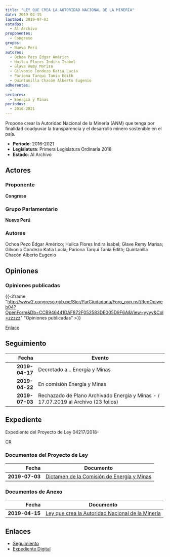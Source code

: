 ```yaml
---
title: "LEY QUE CREA LA AUTORIDAD NACIONAL DE LA MINERÍA"
date: 2019-04-15
lastmod: 2019-07-03
estados: 
  - Al Archivo
proponentes: 
  - Congreso
grupos: 
  - Nuevo Perú
autores: 
  - Ochoa Pezo Édgar Américo
  - Huilca Flores Indira Isabel
  - Glave Remy Marisa
  - Gilvonio Condezo Katia Lucía
  - Pariona Tarqui Tania Edith
  - Quintanilla Chacón Alberto Eugenio
adherentes: 
  - 
sectores: 
  - Energía y Minas
periodos: 
  - 2016-2021
---
```


Propone crear la Autoridad Nacional de la Minería (ANM) que tenga por finalidad coadyuvar la transparencia y el desarrollo minero sostenible en el país.

- **Periodo**: 2016-2021
- **Legislatura**: Primera Legislatura Ordinaria 2018
- **Estado**: Al Archivo

## Actores

### Proponente

**Congreso**

### Grupo Parlamentario

**Nuevo Perú**

### Autores

Ochoa Pezo Édgar Américo; Huilca Flores Indira Isabel; Glave Remy Marisa; Gilvonio Condezo Katia Lucía; Pariona Tarqui Tania Edith; Quintanilla Chacón Alberto Eugenio


## Opiniones

### Opiniones publicadas

{{<iframe "http://www2.congreso.gob.pe/Sicr/ParCiudadana/Foro_pvp.nsf/RepOpiweb04?OpenForm&Db=CCB946441DAF872F052583DE005D9F6A&View=yyyy&Col=zzzzz" "Opiniones publicadas" >}}

[Enlace](http://www2.congreso.gob.pe/Sicr/ParCiudadana/Foro_pvp.nsf/RepOpiweb04?OpenForm&Db=CCB946441DAF872F052583DE005D9F6A&View=yyyy&Col=zzzzz)

## Seguimiento

| Fecha | Evento |
|------:|--------|
| **2019-04-17** | Decretado a... Energía y Minas|
| **2019-04-22** | En comisión Energía y Minas|
| **2019-07-03** | Rechazado de Plano Archivado Energía y Minas - / 17.07.2019 al Archivo (23 folios)|


## Expediente

Expediente del Proyecto de Ley 04217/2018-

CR


### Documentos del Proyecto de Ley

| Fecha | Documento |
|------:|--------|
| **2019-07-03** | [Dictamen de la Comisión de Energía y Minas](http://www.leyes.congreso.gob.pe/Documentos/2016_2021/Dictamenes/Proyectos_de_Ley/04217DC11MAY20190703.pdf) |

### Documentos de Anexo

| Fecha | Documento |
|------:|--------|
| **2019-04-15** | [Ley que crea la Autoridad Nacional de la Minería](http://www.leyes.congreso.gob.pe/Documentos/2016_2021/Proyectos_de_Ley_y_de_Resoluciones_Legislativas/PL0421720190415..pdf) |

## Enlaces 

- [Seguimiento](http://www2.congreso.gob.pe/Sicr/TraDocEstProc/CLProLey2016.nsf/f7fff46988ca05b1052578e100829cc7/04edec0d9290d886052583dd007f1a74?OpenDocument)
- [Expediente Digital](http://www2.congreso.gob.pe/Sicr/TraDocEstProc/CLProLey2016.nsf/f7fff46988ca05b1052578e100829cc7/04edec0d9290d886052583dd007f1a74?OpenDocument&Click=05257FB7005EB655.eb71d0cf91d8294e05256cdf006b5706/$Body/0.1C6C)
